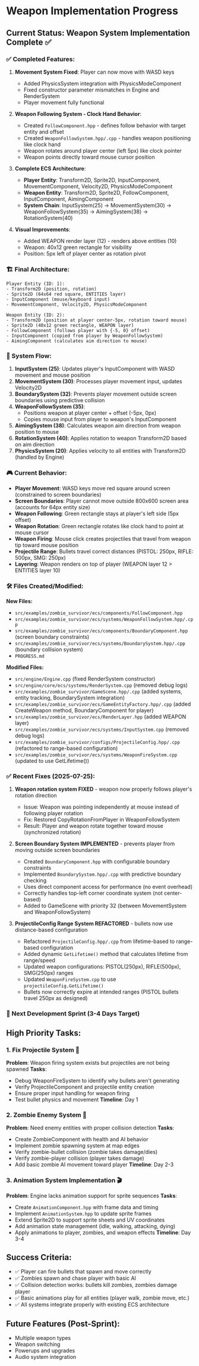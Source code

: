 # Weapon Implementation Progress

## Current Status: Weapon System Implementation Complete ✅

### ✅ Completed Features:
1. **Movement System Fixed**: Player can now move with WASD keys
   - Added PhysicsSystem integration with PhysicsModeComponent
   - Fixed constructor parameter mismatches in Engine and RenderSystem
   - Player movement fully functional

2. **Weapon Following System - Clock Hand Behavior**: 
   - Created `FollowComponent.hpp` - defines follow behavior with target entity and offset
   - Created `WeaponFollowSystem.hpp/.cpp` - handles weapon positioning like clock hand
   - Weapon rotates around player center (left 5px) like clock pointer
   - Weapon points directly toward mouse cursor position

3. **Complete ECS Architecture**:
   - **Player Entity**: Transform2D, Sprite2D, InputComponent, MovementComponent, Velocity2D, PhysicsModeComponent
   - **Weapon Entity**: Transform2D, Sprite2D, FollowComponent, InputComponent, AimingComponent
   - **System Chain**: InputSystem(25) → MovementSystem(30) → WeaponFollowSystem(35) → AimingSystem(38) → RotationSystem(40)

4. **Visual Improvements**:
   - Added WEAPON render layer (12) - renders above entities (10)
   - Weapon: 40x12 green rectangle for visibility
   - Position: 5px left of player center as rotation pivot

### 🏗️ Final Architecture:
```
Player Entity (ID: 1):
- Transform2D (position, rotation)
- Sprite2D (64x64 red square, ENTITIES layer)
- InputComponent (mouse/keyboard input)
- MovementComponent, Velocity2D, PhysicsModeComponent

Weapon Entity (ID: 2):
- Transform2D (position at player center-5px, rotation toward mouse)
- Sprite2D (40x12 green rectangle, WEAPON layer)
- FollowComponent (follows player with {-5, 0} offset)
- InputComponent (copied from player by WeaponFollowSystem)
- AimingComponent (calculates aim direction to mouse)
```

### 🔗 System Flow:
1. **InputSystem (25)**: Updates player's InputComponent with WASD movement and mouse position
2. **MovementSystem (30)**: Processes player movement input, updates Velocity2D
3. **BoundarySystem (32)**: Prevents player movement outside screen boundaries using predictive collision
4. **WeaponFollowSystem (35)**: 
   - Positions weapon at player center + offset (-5px, 0px)
   - Copies mouse input from player to weapon's InputComponent
5. **AimingSystem (38)**: Calculates weapon aim direction from weapon position to mouse
6. **RotationSystem (40)**: Applies rotation to weapon Transform2D based on aim direction
7. **PhysicsSystem (20)**: Applies velocity to all entities with Transform2D (handled by Engine)

### 🎮 Current Behavior:
- **Player Movement**: WASD keys move red square around screen (constrained to screen boundaries)
- **Screen Boundaries**: Player cannot move outside 800x600 screen area (accounts for 64px entity size)
- **Weapon Following**: Green rectangle stays at player's left side (5px offset)
- **Weapon Rotation**: Green rectangle rotates like clock hand to point at mouse cursor
- **Weapon Firing**: Mouse click creates projectiles that travel from weapon tip toward mouse position
- **Projectile Range**: Bullets travel correct distances (PISTOL: 250px, RIFLE: 500px, SMG: 250px)
- **Layering**: Weapon renders on top of player (WEAPON layer 12 > ENTITIES layer 10)

### 🛠️ Files Created/Modified:
**New Files:**
- `src/examples/zombie_survivor/ecs/components/FollowComponent.hpp`
- `src/examples/zombie_survivor/ecs/systems/WeaponFollowSystem.hpp/.cpp`
- `src/examples/zombie_survivor/ecs/components/BoundaryComponent.hpp` (screen boundary constraints)
- `src/examples/zombie_survivor/ecs/systems/BoundarySystem.hpp/.cpp` (boundary collision system)
- `PROGRESS.md`

**Modified Files:**
- `src/engine/Engine.cpp` (fixed RenderSystem constructor)
- `src/engine/core/ecs/systems/RenderSystem.cpp` (removed debug logs)
- `src/examples/zombie_survivor/GameScene.hpp/.cpp` (added systems, entity tracking, BoundarySystem integration)
- `src/examples/zombie_survivor/ecs/GameEntityFactory.hpp/.cpp` (added CreateWeapon method, BoundaryComponent for player)
- `src/examples/zombie_survivor/ecs/RenderLayer.hpp` (added WEAPON layer)
- `src/examples/zombie_survivor/ecs/systems/InputSystem.cpp` (removed debug logs)
- `src/examples/zombie_survivor/configs/ProjectileConfig.hpp/.cpp` (refactored to range-based configuration)
- `src/examples/zombie_survivor/ecs/systems/WeaponFireSystem.cpp` (updated to use GetLifetime())

### ✅ Recent Fixes (2025-07-25):
1. **Weapon rotation system FIXED** - weapon now properly follows player's rotation direction
   - Issue: Weapon was pointing independently at mouse instead of following player rotation
   - Fix: Restored CopyRotationFromPlayer in WeaponFollowSystem
   - Result: Player and weapon rotate together toward mouse (synchronized rotation)

2. **Screen Boundary System IMPLEMENTED** - prevents player from moving outside screen boundaries
   - Created `BoundaryComponent.hpp` with configurable boundary constraints
   - Implemented `BoundarySystem.hpp/.cpp` with predictive boundary checking
   - Uses direct component access for performance (no event overhead)
   - Correctly handles top-left corner coordinate system (not center-based)
   - Added to GameScene with priority 32 (between MovementSystem and WeaponFollowSystem)

3. **ProjectileConfig Range System REFACTORED** - bullets now use distance-based configuration
   - Refactored `ProjectileConfig.hpp/.cpp` from lifetime-based to range-based configuration
   - Added dynamic `GetLifetime()` method that calculates lifetime from range/speed
   - Updated weapon configurations: PISTOL(250px), RIFLE(500px), SMG(250px) ranges
   - Updated `WeaponFireSystem.cpp` to use `projectileConfig.GetLifetime()`
   - Bullets now correctly expire at intended ranges (PISTOL bullets travel 250px as designed)

### 🚀 Next Development Sprint (3-4 Days Target)

## High Priority Tasks:

### 1. **Fix Projectile System** 🔫
**Problem**: Weapon firing system exists but projectiles are not being spawned
**Tasks**:
- Debug WeaponFireSystem to identify why bullets aren't generating
- Verify ProjectileComponent and projectile entity creation
- Ensure proper input handling for weapon firing
- Test bullet physics and movement
**Timeline**: Day 1

### 2. **Zombie Enemy System** 🧟
**Problem**: Need enemy entities with proper collision detection
**Tasks**:
- Create ZombieComponent with health and AI behavior
- Implement zombie spawning system at map edges
- Verify zombie-bullet collision (zombie takes damage/dies)
- Verify zombie-player collision (player takes damage)
- Add basic zombie AI movement toward player
**Timeline**: Day 2-3

### 3. **Animation System Implementation** 🎬
**Problem**: Engine lacks animation support for sprite sequences
**Tasks**:
- Create `AnimationComponent.hpp` with frame data and timing
- Implement `AnimationSystem.hpp` to update sprite frames
- Extend Sprite2D to support sprite sheets and UV coordinates
- Add animation state management (idle, walking, attacking, dying)
- Apply animations to player, zombies, and weapon effects
**Timeline**: Day 3-4

## Success Criteria:
- ✅ Player can fire bullets that spawn and move correctly
- ✅ Zombies spawn and chase player with basic AI
- ✅ Collision detection works: bullets kill zombies, zombies damage player
- ✅ Basic animations play for all entities (player walk, zombie move, etc.)
- ✅ All systems integrate properly with existing ECS architecture

## Future Features (Post-Sprint):
- Multiple weapon types
- Weapon switching
- Powerups and upgrades
- Audio system integration